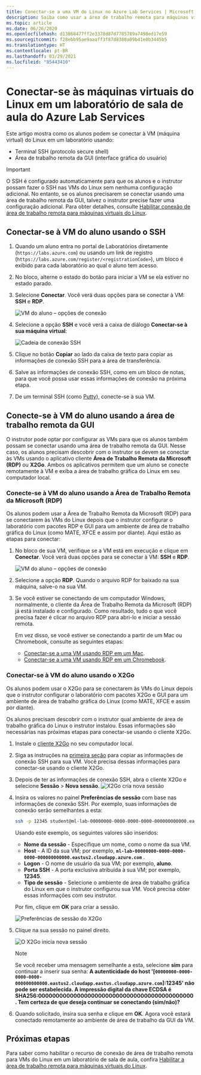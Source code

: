 ```yaml
---
title: Conectar-se a uma VM do Linux no Azure Lab Services | Microsoft Docs
description: Saiba como usar a área de trabalho remota para máquinas virtuais do Linux em um laboratório no Azure Lab Services.
ms.topic: article
ms.date: 06/26/2020
ms.openlocfilehash: d13868477ff2e3378d87d7785789a7498ed17e59
ms.sourcegitcommit: f28ebb95ae9aaaff3f87d8388a09b41e0b3445b5
ms.translationtype: HT
ms.contentlocale: pt-BR
ms.lasthandoff: 03/29/2021
ms.locfileid: "85443410"
---
```

# <a name="connect-to-linux-virtual-machines-in-a-classroom-lab-of-azure-lab-services"></a>Conectar-se às máquinas virtuais do Linux em um laboratório de sala de aula do Azure Lab Services
Este artigo mostra como os alunos podem se conectar à VM (máquina virtual) do Linux em um laboratório usando:
- Terminal SSH (protocolo secure shell)
- Área de trabalho remota da GUI (interface gráfica do usuário)

> [!IMPORTANT] 
> O SSH é configurado automaticamente para que os alunos e o instrutor possam fazer o SSH nas VMs do Linux sem nenhuma configuração adicional. No entanto, se os alunos precisarem se conectar usando uma área de trabalho remota da GUI, talvez o instrutor precise fazer uma configuração adicional.  Para obter detalhes, consulte [Habilitar conexão de área de trabalho remota para máquinas virtuais do Linux](how-to-enable-remote-desktop-linux.md).

## <a name="connect-to-the-student-vm-using-ssh"></a>Conectar-se à VM do aluno usando o SSH

1. Quando um aluno entra no portal de Laboratórios diretamente (`https://labs.azure.com`) ou usando um link de registro (`https://labs.azure.com/register/<registrationCode>`), um bloco é exibido para cada laboratório ao qual o aluno tem acesso. 
   
1. No bloco, alterne o estado do botão para iniciar a VM se ela estiver no estado parado. 

2. Selecione **Conectar**. Você verá duas opções para se conectar à VM: **SSH** e **RDP**.

    ![VM do aluno – opções de conexão](./media/how-to-enable-remote-desktop-linux/student-vm-connect-options.png)

3. Selecione a opção **SSH** e você verá a caixa de diálogo **Conectar-se à sua máquina virtual**:  

    ![Cadeia de conexão SSH](./media/how-to-enable-remote-desktop-linux/ssh-connection-string.png)

4. Clique no botão **Copiar** ao lado da caixa de texto para copiar as informações de conexão SSH para a área de transferência. 

5. Salve as informações de conexão SSH, como em um bloco de notas, para que você possa usar essas informações de conexão na próxima etapa.

6. De um terminal SSH (como [Putty](https://www.putty.org/)), conecte-se à sua VM.

## <a name="connect-to-the-student-vm-using-gui-remote-desktop"></a>Conecte-se à VM do aluno usando a área de trabalho remota da GUI
O instrutor pode optar por configurar as VMs para que os alunos também possam se conectar usando uma área de trabalho remota da GUI.  Nesse caso, os alunos precisam descobrir com o instrutor se devem se conectar às VMs usando o aplicativo cliente **Área de Trabalho Remota da Microsoft (RDP)** ou **X2Go**.  Ambos os aplicativos permitem que um aluno se conecte remotamente à VM e exiba a área de trabalho gráfica do Linux em seu computador local.

### <a name="connect-to-the-student-vm-using-microsoft-remote-desktop-rdp"></a>Conecte-se à VM do aluno usando a Área de Trabalho Remota da Microsoft (RDP)
Os alunos podem usar a Área de Trabalho Remota da Microsoft (RDP) para se conectarem às VMs do Linux depois que o instrutor configurar o laboratório com pacotes RDP e GUI para um ambiente de área de trabalho gráfica do Linux (como MATE, XFCE e assim por diante). Aqui estão as etapas para conectar: 

1. No bloco de sua VM, verifique se a VM está em execução e clique em **Conectar**. Você verá duas opções para se conectar à VM: **SSH** e **RDP**.

    ![VM do aluno – opções de conexão](./media/how-to-enable-remote-desktop-linux/student-vm-connect-options.png)
2. Selecione a opção **RDP**.  Quando o arquivo RDP for baixado na sua máquina, salve-o na sua VM.

3. Se você estiver se conectando de um computador Windows, normalmente, o cliente da Área de Trabalho Remota da Microsoft (RDP) já está instalado e configurado.  Como resultado, tudo o que você precisa fazer é clicar no arquivo RDP para abri-lo e iniciar a sessão remota.

    Em vez disso, se você estiver se conectando a partir de um Mac ou Chromebook, consulte as seguintes etapas:
   - [Conectar-se a uma VM usando RDP em um Mac](connect-virtual-machine-mac-remote-desktop.md).
   - [Conectar-se a uma VM usando RDP em um Chromebook](connect-virtual-machine-chromebook-remote-desktop.md).  

### <a name="connect-to-the-student-vm-using-x2go"></a>Conectar-se à VM do aluno usando o X2Go
Os alunos podem usar o X2Go para se conectarem às VMs do Linux depois que o instrutor configurar o laboratório com pacotes X2Go e GUI para um ambiente de área de trabalho gráfica do Linux (como MATE, XFCE e assim por diante).

Os alunos precisam descobrir com o instrutor qual ambiente de área de trabalho gráfica do Linux o instrutor instalou.  Essas informações são necessárias nas próximas etapas para conectar-se usando o cliente X2Go.

1. Instale o [cliente X2Go](https://wiki.x2go.org/doku.php/doc:installation:x2goclient) no seu computador local.

1. Siga as instruções na [primeira seção](how-to-use-remote-desktop-linux-student.md#connect-to-the-student-vm-using-ssh) para copiar as informações de conexão SSH para sua VM.  Você precisa dessas informações para conectar-se usando o cliente X2Go.

1. Depois de ter as informações de conexão SSH, abra o cliente X2Go e selecione **Sessão** > **Nova sessão**.
   ![X2Go cria nova sessão](./media/how-to-use-classroom-lab/x2go-new-session.png)

1. Insira os valores no painel **Preferências de sessão** com base nas informações de conexão SSH.  Por exemplo, suas informações de conexão serão semelhantes a esta:

    ```bash
    ssh -p 12345 student@ml-lab-00000000-0000-0000-0000-000000000000.eastus2.cloudapp.azure.com
    ```

    Usando este exemplo, os seguintes valores são inseridos:

   - **Nome da sessão** - Especifique um nome, como o nome da sua VM.
   - **Host** - A ID da sua VM; por exemplo, **`ml-lab-00000000-0000-0000-0000-000000000000.eastus2.cloudapp.azure.com`** .
   - **Logon** - O nome de usuário da sua VM; por exemplo, **aluno**.
   - **Porta SSH** - A porta exclusiva atribuída à sua VM; por exemplo, **12345**.
   - **Tipo de sessão** - Selecione o ambiente de área de trabalho gráfica do Linux em que o instrutor configurou sua VM.  Você precisa obter essas informações com seu instrutor.

    Por fim, clique em **OK** para criar a sessão.

    ![Preferências de sessão do X2Go](./media/how-to-use-classroom-lab/x2go-session-preferences.png)

1.  Clique na sua sessão no painel direito.

    ![O X2Go inicia nova sessão](./media/how-to-use-classroom-lab/x2go-start-session.png)

    > [!NOTE] 
    > Se você receber uma mensagem semelhante a esta, selecione **sim** para continuar a inserir sua senha: **A autenticidade do host '[`00000000-0000-0000-0000-000000000000.eastus2.cloudapp.eastus.cloudapp.azure.com`]:12345' não pode ser estabelecida.  A impressão digital da chave ECDSA é SHA256:00000000000000000000000000000000000000000000. Tem certeza de que deseja continuar se conectando (sim/não)?**

2. Quando solicitado, insira sua senha e clique em **OK**.  Agora você estará conectado remotamente ao ambiente de área de trabalho da GUI da VM.

## <a name="next-steps"></a>Próximas etapas
Para saber como habilitar o recurso de conexão de área de trabalho remota para VMs do Linux em um laboratório de sala de aula, confira [Habilitar a área de trabalho remota para máquinas virtuais do Linux](how-to-enable-remote-desktop-linux.md). 

